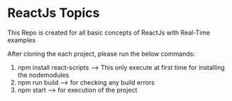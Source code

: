 # ReactJs Topics
This Repo is created for all basic concepts of ReactJs with Real-Time examples

After cloning the each project, please run the below commands:
1) npm install react-scripts --> This only execute at first time for installing the nodemodules 
2) npm run build --> for checking any build errors
3) npm start --> for execution of the project 
